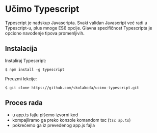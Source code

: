 # Učimo Typescript

Typescript je nadskup Javascripta. Svaki validan Javascript već radi u Typescript-u, plus mnoge ES6 opcije. Glavna specifičnost Typescripta je opciono navođenje tipova promenljivih.


## Instalacija

Instaliraj Typescript:
```
$ npm install -g typescript
```

Preuzmi lekcije:
```
$ git clone https://github.com/skolakoda/ucimo-typescript.git
```

## Proces rada
- u app.ts fajlu pišemo izvorni kod
- kompajliramo ga preko konzole komandom tsc (```tsc ap.ts```)
- pokrećemo ga iz prevedenog app.js fajla
